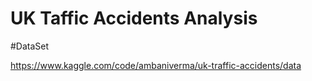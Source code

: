 # UK Taffic Accidents Analysis


#DataSet

https://www.kaggle.com/code/ambaniverma/uk-traffic-accidents/data
